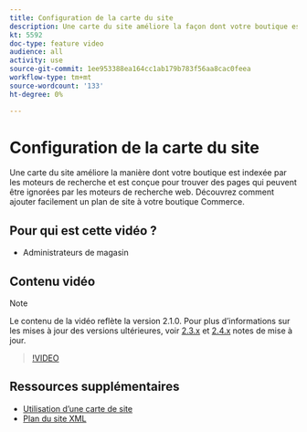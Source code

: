 ```yaml
---
title: Configuration de la carte du site
description: Une carte du site améliore la façon dont votre boutique est indexée par les moteurs de recherche. Découvrez comment configurer une carte de site pour votre [!DNL Commerce] stockez dans Admin.
kt: 5592
doc-type: feature video
audience: all
activity: use
source-git-commit: 1ee953388ea164cc1ab179b783f56aa8cac0feea
workflow-type: tm+mt
source-wordcount: '133'
ht-degree: 0%

---
```



# Configuration de la carte du site

Une carte du site améliore la manière dont votre boutique est indexée par les moteurs de recherche et est conçue pour trouver des pages qui peuvent être ignorées par les moteurs de recherche web. Découvrez comment ajouter facilement un plan de site à votre boutique Commerce.

## Pour qui est cette vidéo ?

- Administrateurs de magasin

## Contenu vidéo

>[!NOTE]
>
>Le contenu de la vidéo reflète la version 2.1.0. Pour plus d’informations sur les mises à jour des versions ultérieures, voir [2.3.x](https://devdocs.magento.com/guides/v2.3/release-notes/bk-release-notes.html) et [2.4.x](https://devdocs.magento.com/guides/v2.4/release-notes/bk-release-notes.html) notes de mise à jour.

>[!VIDEO](https://video.tv.adobe.com/v/35748?quality=12&learn=on)

## Ressources supplémentaires

- [Utilisation d’une carte de site](https://docs.magento.com/user-guide/marketing/sitemap-xml.html)
- [Plan du site XML](https://docs.magento.com/user-guide/configuration/catalog/xml-sitemap.html)

